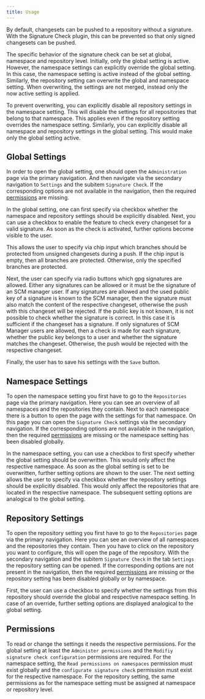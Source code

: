 ```yaml
---
title: Usage
---
```


By default, changesets can be pushed to a repository without a signature.
With the Signature Check plugin, this can be prevented so that only signed changesets can be pushed.

The specific behavior of the signature check can be set at global, namespace and repository level.
Initially, only the global setting is active.
However, the namespace settings can explicitly override the global setting.
In this case, the namespace setting is active instead of the global setting.
Similarly, the repository setting can overwrite the global and namespace setting.
When overwriting, the settings are not merged, instead only the now active setting is applied.

To prevent overwriting, you can explicitly disable all repository settings in the namespace setting.
This will disable the settings for all repositories that belong to that namespace.
This applies even if the repository setting overrides the namespace setting.
Similarly, you can explicitly disable all namespace and repository settings in the global setting.
This would make only the global setting active.

## Global Settings

In order to open the global setting, one should open the `Administration` page via the primary navigation.
And then navigate via the secondary navigation to `Settings` and the subitem `Signature Check`.
If the corresponding options are not available in the navigation, then the required [permissions](#Permissions) are missing.

In the global setting, one can first specify via checkbox whether the namespace and repository settings should be explicitly disabled.
Next, you can use a checkbox to enable the feature to check every changeset for a valid signature.
As soon as the check is activated, further options become visible to the user.

This allows the user to specify via chip input which branches should be protected from unsigned changesets during a push.
If the chip input is empty, then all branches are protected.
Otherwise, only the specified branches are protected.

Next, the user can specify via radio buttons which gpg signatures are allowed.
Either any signatures can be allowed or it must be the signature of an SCM manager user.
If any signatures are allowed and the used public key of a signature is known to the SCM manager,
then the signature must also match the content of the respective changeset, otherwise the push with this changeset will be rejected.
If the public key is not known, it is not possible to check whether the signature is correct.
In this case it is sufficient if the changeset has a signature.
If only signatures of SCM Manager users are allowed, then a check is made for each signature,
whether the public key belongs to a user and whether the signature matches the changeset.
Otherwise, the push would be rejected with the respective changeset.

Finally, the user has to save his settings with the `Save` button.

## Namespace Settings

To open the namespace setting you first have to go to the `Repositories` page via the primary navigation.
Here you can see an overview of all namespaces and the repositories they contain.
Next to each namespace there is a button to open the page with the settings for that namespace.
On this page you can open the `Signature Check` settings via the secondary navigation.
If the corresponding options are not available in the navigation, then the required [permissions](#Permissions) are missing or the namespace setting has been disabled globally.

In the namespace setting, you can use a checkbox to first specify whether the global setting should be overwritten.
This would only affect the respective namespace.
As soon as the global setting is set to be overwritten, further setting options are shown to the user.
The next setting allows the user to specify via checkbox whether the repository settings should be explicitly disabled.
This would only affect the repositories that are located in the respective namespace.
The subsequent setting options are analogical to the global setting.

## Repository Settings

To open the repository setting you first have to go to the `Repositories` page via the primary navigation.
Here you can see an overview of all namespaces and the repositories they contain.
Then you have to click on the repository you want to configure, this will open the page of the repository.
With the secondary navigation and the subitem `Signature Check` in the tab `Settings` the repository setting can be opened.
If the corresponding options are not present in the navigation, then the required [permissions](#Permissions) are missing or the repository setting has been disabled globally or by namespace.

First, the user can use a checkbox to specify whether the settings from this repository should override the global and respective namespace setting.
In case of an override, further setting options are displayed analogical to the global setting.

## Permissions

To read or change the settings it needs the respective permissions.
For the global setting at least the `Administer permissions` and the `Modifiy signature check configuration` permissions are required.
For the namespace setting, the `Read permissions on namespaces` permission must exist globally and the `configurate signature check` permission must exist for the respective namespace.
For the repository setting, the same permissions as for the namespace setting must be assigned at namespace or repository level.
